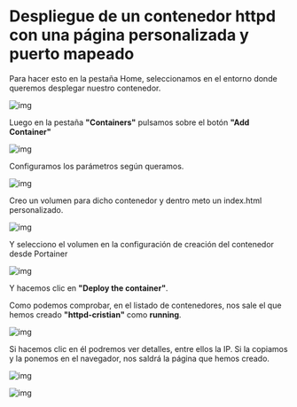 # Despliegue de un contenedor httpd con una página personalizada y puerto mapeado

Para hacer esto en la pestaña Home, seleccionamos en el entorno donde queremos
desplegar nuestro contenedor.

![img](https://i.imgur.com/4H1xBpV.png)

Luego en la pestaña **"Containers"** pulsamos sobre el botón **"Add Container"**

![img](https://i.imgur.com/HB5AZQG.png)

Configuramos los parámetros según queramos.

![img](https://i.imgur.com/cMO0qeM.png)

Creo un volumen para dicho contenedor y dentro meto un index.html personalizado.

![img](https://i.imgur.com/5F2S8vy.png)

Y selecciono el volumen en la configuración de creación del contenedor desde Portainer

![img](https://i.imgur.com/DUQz6lf.png)

Y hacemos clic en **"Deploy the container"**.

Como podemos comprobar, en el listado de contenedores, nos sale el que hemos creado
**"httpd-cristian"** como **running**.

![img](https://i.imgur.com/O577n02.png)

Si hacemos clic en él podremos ver detalles, entre ellos la IP. Si la copiamos
y la ponemos en el navegador, nos saldrá la página que hemos creado.

![img](https://i.imgur.com/B2wjjvZ.png)

![img](https://i.imgur.com/zEkPlHU.png)



